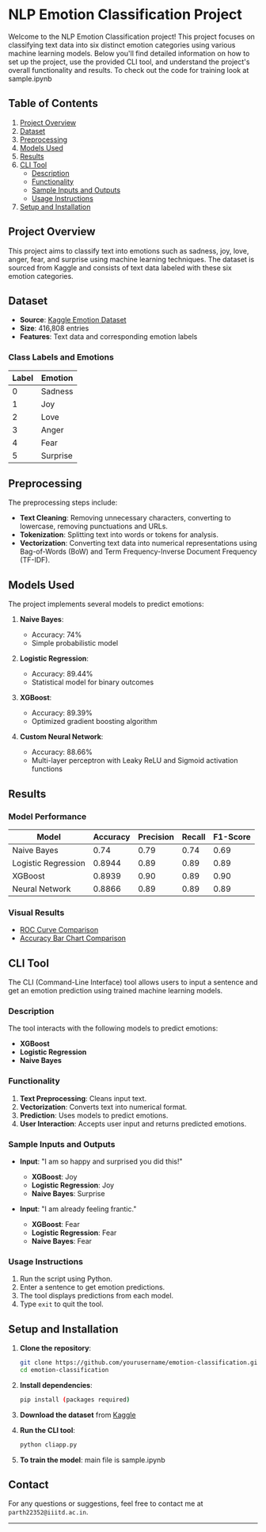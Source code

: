
# NLP Emotion Classification Project

Welcome to the NLP Emotion Classification project! This project focuses on classifying text data into six distinct emotion categories using various machine learning models. Below you'll find detailed information on how to set up the project, use the provided CLI tool, and understand the project's overall functionality and results.  To check out the code for training look at sample.ipynb

## Table of Contents
1. [Project Overview](#project-overview)
2. [Dataset](#dataset)
3. [Preprocessing](#preprocessing)
4. [Models Used](#models-used)
5. [Results](#results)
6. [CLI Tool](#cli-tool)
    - [Description](#description)
    - [Functionality](#functionality)
    - [Sample Inputs and Outputs](#sample-inputs-and-outputs)
    - [Usage Instructions](#usage-instructions)
7. [Setup and Installation](#setup-and-installation)

## Project Overview

This project aims to classify text into emotions such as sadness, joy, love, anger, fear, and surprise using machine learning techniques. The dataset is sourced from Kaggle and consists of text data labeled with these six emotion categories.

## Dataset

- **Source**: [Kaggle Emotion Dataset](https://www.kaggle.com/datasets/nelgiriyewithana/emotions/data)
- **Size**: 416,808 entries
- **Features**: Text data and corresponding emotion labels

### Class Labels and Emotions

| Label | Emotion   |
|-------|-----------|
| 0     | Sadness   |
| 1     | Joy       |
| 2     | Love      |
| 3     | Anger     |
| 4     | Fear      |
| 5     | Surprise  |

## Preprocessing

The preprocessing steps include:

- **Text Cleaning**: Removing unnecessary characters, converting to lowercase, removing punctuations and URLs.
- **Tokenization**: Splitting text into words or tokens for analysis.
- **Vectorization**: Converting text data into numerical representations using Bag-of-Words (BoW) and Term Frequency-Inverse Document Frequency (TF-IDF).

## Models Used

The project implements several models to predict emotions:

1. **Naive Bayes**:
   - Accuracy: 74%
   - Simple probabilistic model

2. **Logistic Regression**:
   - Accuracy: 89.44%
   - Statistical model for binary outcomes

3. **XGBoost**:
   - Accuracy: 89.39%
   - Optimized gradient boosting algorithm

4. **Custom Neural Network**:
   - Accuracy: 88.66%
   - Multi-layer perceptron with Leaky ReLU and Sigmoid activation functions

## Results

### Model Performance

| Model                | Accuracy | Precision | Recall | F1-Score |
|----------------------|----------|-----------|--------|----------|
| Naive Bayes          | 0.74     | 0.79      | 0.74   | 0.69     |
| Logistic Regression  | 0.8944   | 0.89      | 0.89   | 0.89     |
| XGBoost              | 0.8939   | 0.90      | 0.89   | 0.90     |
| Neural Network       | 0.8866   | 0.89      | 0.89   | 0.89     |

### Visual Results

- [ROC Curve Comparison](pics/comparison.png)
- [Accuracy Bar Chart Comparison](pics/comparison_bar.png)

## CLI Tool

The CLI (Command-Line Interface) tool allows users to input a sentence and get an emotion prediction using trained machine learning models.

### Description

The tool interacts with the following models to predict emotions:
- **XGBoost**
- **Logistic Regression**
- **Naive Bayes**

### Functionality

1. **Text Preprocessing**: Cleans input text.
2. **Vectorization**: Converts text into numerical format.
3. **Prediction**: Uses models to predict emotions.
4. **User Interaction**: Accepts user input and returns predicted emotions.

### Sample Inputs and Outputs

- **Input**: "I am so happy and surprised you did this!"
  - **XGBoost**: Joy
  - **Logistic Regression**: Joy
  - **Naive Bayes**: Surprise

- **Input**: "I am already feeling frantic."
  - **XGBoost**: Fear
  - **Logistic Regression**: Fear
  - **Naive Bayes**: Fear

### Usage Instructions

1. Run the script using Python.
2. Enter a sentence to get emotion predictions.
3. The tool displays predictions from each model.
4. Type `exit` to quit the tool.

## Setup and Installation

1. **Clone the repository**:
    ```bash
    git clone https://github.com/yourusername/emotion-classification.git
    cd emotion-classification
    ```

2. **Install dependencies**:
    ```bash
    pip install (packages required)
    ```

3. **Download the dataset** from [Kaggle](https://www.kaggle.com/datasets/nelgiriyewithana/emotions/data) 

4. **Run the CLI tool**:
    ```bash
    python cliapp.py
    ```
5. **To train the model**: main file is sample.ipynb


## Contact

For any questions or suggestions, feel free to contact me at `parth22352@iiitd.ac.in`.

---
